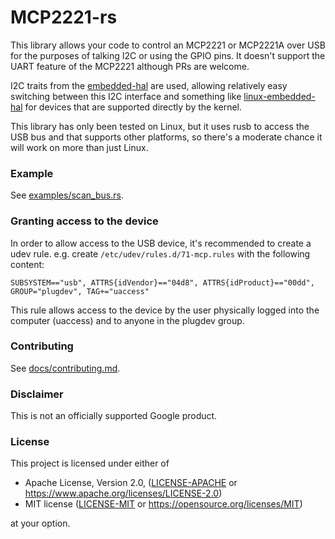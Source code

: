 # MCP2221-rs

This library allows your code to control an MCP2221 or MCP2221A over USB for the
purposes of talking I2C or using the GPIO pins. It doesn't support the UART
feature of the MCP2221 although PRs are welcome.

I2C traits from the [embedded-hal](https://crates.io/crates/embedded-hal) are
used, allowing relatively easy switching between this I2C interface and
something like [linux-embedded-hal](https://crates.io/crates/linux-embedded-hal)
for devices that are supported directly by the kernel.

This library has only been tested on Linux, but it uses rusb to access the USB
bus and that supports other platforms, so there's a moderate chance it will work
on more than just Linux.

### Example

See [examples/scan_bus.rs](examples/scan_bus.rs).

### Granting access to the device

In order to allow access to the USB device, it's recommended to create a udev
rule. e.g. create `/etc/udev/rules.d/71-mcp.rules` with the following content:

```
SUBSYSTEM=="usb", ATTRS{idVendor}=="04d8", ATTRS{idProduct}=="00dd", GROUP="plugdev", TAG+="uaccess"
```

This rule allows access to the device by the user physically logged into the
computer (uaccess) and to anyone in the plugdev group.

### Contributing

See [docs/contributing.md](docs/contributing.md).

### Disclaimer

This is not an officially supported Google product.

### License

This project is licensed under either of

 * Apache License, Version 2.0, ([LICENSE-APACHE](LICENSE-APACHE) or
   https://www.apache.org/licenses/LICENSE-2.0)
 * MIT license ([LICENSE-MIT](LICENSE-MIT) or
   https://opensource.org/licenses/MIT)

at your option.
